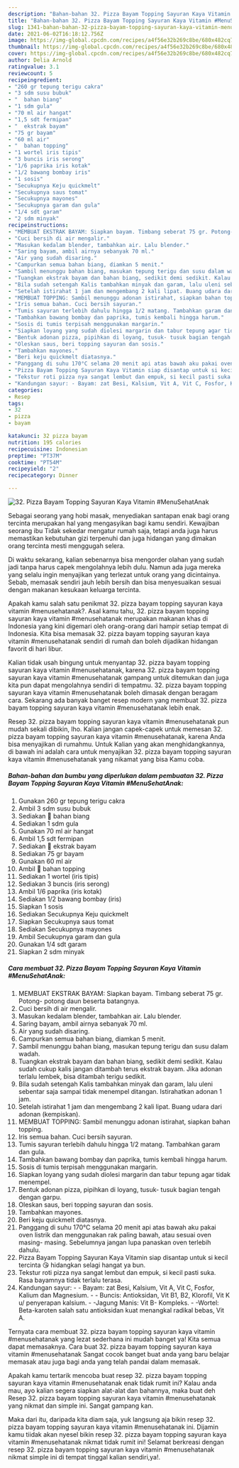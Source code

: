 ```yaml
---
description: "Bahan-bahan 32. Pizza Bayam Topping Sayuran Kaya Vitamin #MenuSehatAnak yang lezat Untuk Jualan"
title: "Bahan-bahan 32. Pizza Bayam Topping Sayuran Kaya Vitamin #MenuSehatAnak yang lezat Untuk Jualan"
slug: 1341-bahan-bahan-32-pizza-bayam-topping-sayuran-kaya-vitamin-menusehatanak-yang-lezat-untuk-jualan
date: 2021-06-02T16:18:12.756Z
image: https://img-global.cpcdn.com/recipes/a4f56e32b269c8be/680x482cq70/32-pizza-bayam-topping-sayuran-kaya-vitamin-menusehatanak-foto-resep-utama.jpg
thumbnail: https://img-global.cpcdn.com/recipes/a4f56e32b269c8be/680x482cq70/32-pizza-bayam-topping-sayuran-kaya-vitamin-menusehatanak-foto-resep-utama.jpg
cover: https://img-global.cpcdn.com/recipes/a4f56e32b269c8be/680x482cq70/32-pizza-bayam-topping-sayuran-kaya-vitamin-menusehatanak-foto-resep-utama.jpg
author: Delia Arnold
ratingvalue: 3.1
reviewcount: 5
recipeingredient:
- "260 gr tepung terigu cakra"
- "3 sdm susu bubuk"
- "  bahan biang"
- "1 sdm gula"
- "70 ml air hangat"
- "1,5 sdt fermipan"
- "  ekstrak bayam"
- "75 gr bayam"
- "60 ml air"
- "  bahan topping"
- "1 wortel iris tipis"
- "3 buncis iris serong"
- "1/6 paprika iris kotak"
- "1/2 bawang bombay iris"
- "1 sosis"
- "Secukupnya Keju quickmelt"
- "Secukupnya saus tomat"
- "Secukupnya mayones"
- "Secukupnya garam dan gula"
- "1/4 sdt garam"
- "2 sdm minyak"
recipeinstructions:
- "MEMBUAT EKSTRAK BAYAM: Siapkan bayam. Timbang seberat 75 gr. Potong- potong daun beserta batangnya."
- "Cuci bersih di air mengalir."
- "Masukan kedalam blender, tambahkan air. Lalu blender."
- "Saring bayam, ambil airnya sebanyak 70 ml."
- "Air yang sudah disaring."
- "Campurkan semua bahan biang, diamkan 5 menit."
- "Sambil menunggu bahan biang, masukan tepung terigu dan susu dalam wadah."
- "Tuangkan ekstrak bayam dan bahan biang, sedikit demi sedikit. Kalau sudah cukup kalis jangan ditambah terus ekstrak bayam. Jika adonan terlalu lembek, bisa ditambah terigu sedikit."
- "Bila sudah setengah Kalis tambahkan minyak dan garam, lalu uleni sebentar saja sampai tidak menempel ditangan. Istirahatkan adonan 1 jam."
- "Setelah istirahat 1 jam dan mengembang 2 kali lipat. Buang udara dari adonan (kempiskan)."
- "MEMBUAT TOPPING: Sambil menunggu adonan istirahat, siapkan bahan topping."
- "Iris semua bahan. Cuci bersih sayuran."
- "Tumis sayuran terlebih dahulu hingga 1/2 matang. Tambahkan garam dan gula."
- "Tambahkan bawang bombay dan paprika, tumis kembali hingga harum."
- "Sosis di tumis terpisah menggunakan margarin."
- "Siapkan loyang yang sudah diolesi margarin dan tabur tepung agar tidak menempel."
- "Bentuk adonan pizza, pipihkan di loyang, tusuk- tusuk bagian tengah dengan garpu."
- "Oleskan saus, beri topping sayuran dan sosis."
- "Tambahkan mayones."
- "Beri keju quickmelt diatasnya."
- "Panggang di suhu 170°C selama 20 menit api atas bawah aku pakai oven listrik dan menggunakan rak paling bawah, atau sesuai oven masing- masing. Sebelumnya jangan lupa panaskan oven terlebih dahulu."
- "Pizza Bayam Topping Sayuran Kaya Vitamin siap disantap untuk si kecil tercinta 😘 hidangkan selagi hangat ya bun."
- "Tekstur roti pizza nya sangat lembut dan empuk, si kecil pasti suka. Rasa bayamnya tidak terlalu terasa."
- "Kandungan sayur: - Bayam: zat Besi, Kalsium, Vit A, Vit C, Fosfor, Kalium dan Magnesium. - Buncis: Antioksidan, Vit B1, B2, Klorofil, Vit K u/ penyerapan kalsium. -Jagung Manis: Vit B- Kompleks. -Wortel: Beta-karoten salah satu antioksidan kuat menangkal radikal bebas, Vit A."
categories:
- Resep
tags:
- 32
- pizza
- bayam

katakunci: 32 pizza bayam 
nutrition: 195 calories
recipecuisine: Indonesian
preptime: "PT37M"
cooktime: "PT54M"
recipeyield: "2"
recipecategory: Dinner

---
```



![32. Pizza Bayam Topping Sayuran Kaya Vitamin #MenuSehatAnak](https://img-global.cpcdn.com/recipes/a4f56e32b269c8be/680x482cq70/32-pizza-bayam-topping-sayuran-kaya-vitamin-menusehatanak-foto-resep-utama.jpg)

Sebagai seorang yang hobi masak, menyediakan santapan enak bagi orang tercinta merupakan hal yang mengasyikan bagi kamu sendiri. Kewajiban seorang ibu Tidak sekedar mengatur rumah saja, tetapi anda juga harus memastikan kebutuhan gizi terpenuhi dan juga hidangan yang dimakan orang tercinta mesti menggugah selera.

Di waktu  sekarang, kalian sebenarnya bisa mengorder olahan yang sudah jadi tanpa harus capek mengolahnya lebih dulu. Namun ada juga mereka yang selalu ingin menyajikan yang terlezat untuk orang yang dicintainya. Sebab, memasak sendiri jauh lebih bersih dan bisa menyesuaikan sesuai dengan makanan kesukaan keluarga tercinta. 



Apakah kamu salah satu penikmat 32. pizza bayam topping sayuran kaya vitamin #menusehatanak?. Asal kamu tahu, 32. pizza bayam topping sayuran kaya vitamin #menusehatanak merupakan makanan khas di Indonesia yang kini digemari oleh orang-orang dari hampir setiap tempat di Indonesia. Kita bisa memasak 32. pizza bayam topping sayuran kaya vitamin #menusehatanak sendiri di rumah dan boleh dijadikan hidangan favorit di hari libur.

Kalian tidak usah bingung untuk menyantap 32. pizza bayam topping sayuran kaya vitamin #menusehatanak, karena 32. pizza bayam topping sayuran kaya vitamin #menusehatanak gampang untuk ditemukan dan juga kita pun dapat mengolahnya sendiri di tempatmu. 32. pizza bayam topping sayuran kaya vitamin #menusehatanak boleh dimasak dengan beragam cara. Sekarang ada banyak banget resep modern yang membuat 32. pizza bayam topping sayuran kaya vitamin #menusehatanak lebih enak.

Resep 32. pizza bayam topping sayuran kaya vitamin #menusehatanak pun mudah sekali dibikin, lho. Kalian jangan capek-capek untuk memesan 32. pizza bayam topping sayuran kaya vitamin #menusehatanak, karena Anda bisa menyajikan di rumahmu. Untuk Kalian yang akan menghidangkannya, di bawah ini adalah cara untuk menyajikan 32. pizza bayam topping sayuran kaya vitamin #menusehatanak yang nikamat yang bisa Kamu coba.

<!--inarticleads1-->

##### Bahan-bahan dan bumbu yang diperlukan dalam pembuatan 32. Pizza Bayam Topping Sayuran Kaya Vitamin #MenuSehatAnak:

1. Gunakan 260 gr tepung terigu cakra
1. Ambil 3 sdm susu bubuk
1. Sediakan  🌿 bahan biang
1. Sediakan 1 sdm gula
1. Gunakan 70 ml air hangat
1. Ambil 1,5 sdt fermipan
1. Sediakan  🌿 ekstrak bayam
1. Sediakan 75 gr bayam
1. Gunakan 60 ml air
1. Ambil  🌿 bahan topping
1. Sediakan 1 wortel (iris tipis)
1. Sediakan 3 buncis (iris serong)
1. Ambil 1/6 paprika (iris kotak)
1. Sediakan 1/2 bawang bombay (iris)
1. Siapkan 1 sosis
1. Sediakan Secukupnya Keju quickmelt
1. Siapkan Secukupnya saus tomat
1. Sediakan Secukupnya mayones
1. Ambil Secukupnya garam dan gula
1. Gunakan 1/4 sdt garam
1. Siapkan 2 sdm minyak




<!--inarticleads2-->

##### Cara membuat 32. Pizza Bayam Topping Sayuran Kaya Vitamin #MenuSehatAnak:

1. MEMBUAT EKSTRAK BAYAM: Siapkan bayam. Timbang seberat 75 gr. Potong- potong daun beserta batangnya.
1. Cuci bersih di air mengalir.
1. Masukan kedalam blender, tambahkan air. Lalu blender.
1. Saring bayam, ambil airnya sebanyak 70 ml.
1. Air yang sudah disaring.
1. Campurkan semua bahan biang, diamkan 5 menit.
1. Sambil menunggu bahan biang, masukan tepung terigu dan susu dalam wadah.
1. Tuangkan ekstrak bayam dan bahan biang, sedikit demi sedikit. Kalau sudah cukup kalis jangan ditambah terus ekstrak bayam. Jika adonan terlalu lembek, bisa ditambah terigu sedikit.
1. Bila sudah setengah Kalis tambahkan minyak dan garam, lalu uleni sebentar saja sampai tidak menempel ditangan. Istirahatkan adonan 1 jam.
1. Setelah istirahat 1 jam dan mengembang 2 kali lipat. Buang udara dari adonan (kempiskan).
1. MEMBUAT TOPPING: Sambil menunggu adonan istirahat, siapkan bahan topping.
1. Iris semua bahan. Cuci bersih sayuran.
1. Tumis sayuran terlebih dahulu hingga 1/2 matang. Tambahkan garam dan gula.
1. Tambahkan bawang bombay dan paprika, tumis kembali hingga harum.
1. Sosis di tumis terpisah menggunakan margarin.
1. Siapkan loyang yang sudah diolesi margarin dan tabur tepung agar tidak menempel.
1. Bentuk adonan pizza, pipihkan di loyang, tusuk- tusuk bagian tengah dengan garpu.
1. Oleskan saus, beri topping sayuran dan sosis.
1. Tambahkan mayones.
1. Beri keju quickmelt diatasnya.
1. Panggang di suhu 170°C selama 20 menit api atas bawah aku pakai oven listrik dan menggunakan rak paling bawah, atau sesuai oven masing- masing. Sebelumnya jangan lupa panaskan oven terlebih dahulu.
1. Pizza Bayam Topping Sayuran Kaya Vitamin siap disantap untuk si kecil tercinta 😘 hidangkan selagi hangat ya bun.
1. Tekstur roti pizza nya sangat lembut dan empuk, si kecil pasti suka. Rasa bayamnya tidak terlalu terasa.
1. Kandungan sayur: - - Bayam: zat Besi, Kalsium, Vit A, Vit C, Fosfor, Kalium dan Magnesium. - - Buncis: Antioksidan, Vit B1, B2, Klorofil, Vit K u/ penyerapan kalsium. - -Jagung Manis: Vit B- Kompleks. - -Wortel: Beta-karoten salah satu antioksidan kuat menangkal radikal bebas, Vit A.




Ternyata cara membuat 32. pizza bayam topping sayuran kaya vitamin #menusehatanak yang lezat sederhana ini mudah banget ya! Kita semua dapat memasaknya. Cara buat 32. pizza bayam topping sayuran kaya vitamin #menusehatanak Sangat cocok banget buat anda yang baru belajar memasak atau juga bagi anda yang telah pandai dalam memasak.

Apakah kamu tertarik mencoba buat resep 32. pizza bayam topping sayuran kaya vitamin #menusehatanak enak tidak rumit ini? Kalau anda mau, ayo kalian segera siapkan alat-alat dan bahannya, maka buat deh Resep 32. pizza bayam topping sayuran kaya vitamin #menusehatanak yang nikmat dan simple ini. Sangat gampang kan. 

Maka dari itu, daripada kita diam saja, yuk langsung aja bikin resep 32. pizza bayam topping sayuran kaya vitamin #menusehatanak ini. Dijamin kamu tiidak akan nyesel bikin resep 32. pizza bayam topping sayuran kaya vitamin #menusehatanak nikmat tidak rumit ini! Selamat berkreasi dengan resep 32. pizza bayam topping sayuran kaya vitamin #menusehatanak nikmat simple ini di tempat tinggal kalian sendiri,ya!.

